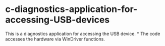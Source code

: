 # c-diagnostics-application-for-accessing-USB-devices
This is a diagnostics application for accessing the USB device.  * The code accesses the hardware via WinDriver functions.
